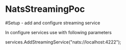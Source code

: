 # NatsStreamingPoc

#Setup - add and configure streaming service

In configure services use with following parameters 

services.AddStreamingService("nats://localhost:4222");

